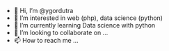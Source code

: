 - 👋 Hi, I’m @ygordutra
- 👀 I’m interested in web (php), data science (python)
- 🌱 I’m currently learning Data science with python
- 💞️ I’m looking to collaborate on ...
- 📫 How to reach me ...

<!---
ygordutra/ygordutra is a ✨ special ✨ repository because its `README.md` (this file) appears on your GitHub profile.
You can click the Preview link to take a look at your changes.
--->
